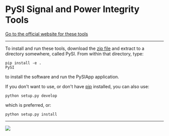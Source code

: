 # PySI Signal and Power Integrity Tools

[Go to the official website for these tools](https://github.com/TeledyneLeCroy/PySI/wiki)

***

To install and run these tools, download the [zip file](https://github.com/TeledyneLeCroy/PySI/files/2458442/PySI-v1.0.0.zip) and extract to a directory somewhere, called PySI.  From within that directory, type:

    pip install -e .
    PySI

to install the software and run the PySIApp application.

If you don't want to use, or don't have [pip](https://pip.pypa.io/en/stable/installing/) installed, you can also use:

    python setup.py develop
    
which is preferred, or:

    python setup.py install

***

![](http://teledynelecroy.github.io/PySI/Images/Screenshot.png)





